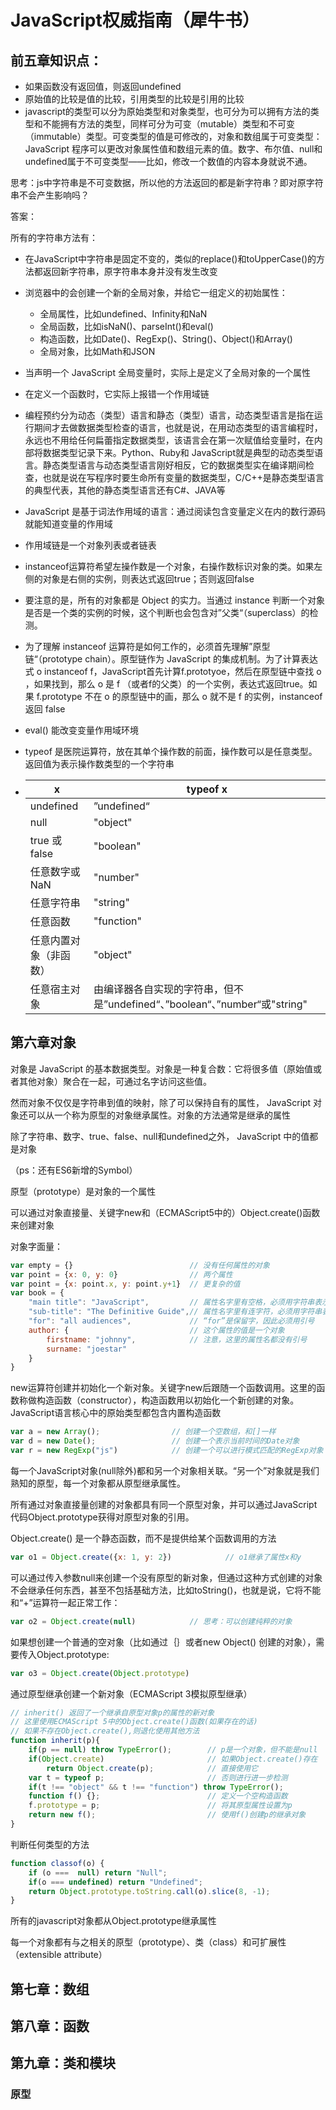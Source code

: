 # JavaScript权威指南（犀牛书）



## 前五章知识点：

- 如果函数没有返回值，则返回undefined
- 原始值的比较是值的比较，引用类型的比较是引用的比较
- javascript的类型可以分为原始类型和对象类型，也可分为可以拥有方法的类型和不能拥有方法的类型，同样可分为可变（mutable）类型和不可变（immutable）类型。可变类型的值是可修改的，对象和数组属于可变类型：JavaScript 程序可以更改对象属性值和数组元素的值。数字、布尔值、null和undefined属于不可变类型——比如，修改一个数值的内容本身就说不通。

思考：js中字符串是不可变数据，所以他的方法返回的都是新字符串？即对原字符串不会产生影响吗？

答案：

所有的字符串方法有：

- 在JavaScript中字符串是固定不变的，类似的replace()和toUpperCase()的方法都返回新字符串，原字符串本身并没有发生改变

- 浏览器中的会创建一个新的全局对象，并给它一组定义的初始属性：
  - 全局属性，比如undefined、Infinity和NaN
  - 全局函数，比如isNaN()、parseInt()和eval()
  - 构造函数，比如Date()、RegExp()、String()、Object()和Array()
  - 全局对象，比如Math和JSON
  
- 当声明一个 JavaScript 全局变量时，实际上是定义了全局对象的一个属性

- 在定义一个函数时，它实际上报错一个作用域链

- 编程预约分为动态（类型）语言和静态（类型）语言，动态类型语言是指在运行期间才去做数据类型检查的语言，也就是说，在用动态类型的语言编程时，永远也不用给任何扁蕾指定数据类型，该语言会在第一次赋值给变量时，在内部将数据类型记录下来。Python、Ruby和 JavaScript就是典型的动态类型语言。静态类型语言与动态类型语言刚好相反，它的数据类型实在编译期间检查，也就是说在写程序时要生命所有变量的数据类型，C/C++是静态类型语言的典型代表，其他的静态类型语言还有C#、JAVA等

- JavaScript 是基于词法作用域的语言：通过阅读包含变量定义在内的数行源码就能知道变量的作用域

- 作用域链是一个对象列表或者链表

- instanceof运算符希望左操作数是一个对象，右操作数标识对象的类。如果左侧的对象是右侧的实例，则表达式返回true；否则返回false

- 要注意的是，所有的对象都是 Object 的实力。当通过 instance 判断一个对象是否是一个类的实例的时候，这个判断也会包含对”父类“（superclass）的检测。

- 为了理解 instanceof 运算符是如何工作的，必须首先理解”原型链“（prototype chain）。原型链作为 JavaScript 的集成机制。为了计算表达式 o instanceof f，JavaScript首先计算f.prototyoe，然后在原型链中查找 o ，如果找到，那么 o 是 f （或者f的父类）的一个实例，表达式返回true。如果 f.prototype 不在 o 的原型链中的画，那么 o 就不是 f 的实例，instanceof 返回 false

- eval() 能改变变量作用域环境

- typeof 是医院运算符，放在其单个操作数的前面，操作数可以是任意类型。返回值为表示操作数类型的一个字符串

- | x                      | typeof x                                                     |
  | ---------------------- | ------------------------------------------------------------ |
  | undefined              | ”undefined“                                                  |
  | null                   | "object"                                                     |
  | true 或 false          | "boolean"                                                    |
  | 任意数字或NaN          | "number"                                                     |
  | 任意字符串             | "string"                                                     |
  | 任意函数               | "function"                                                   |
  | 任意内置对象（非函数） | "object"                                                     |
  | 任意宿主对象           | 由编译器各自实现的字符串，但不是”undefined“、”boolean“、”number“或"string" |

  

## 第六章对象

对象是 JavaScript 的基本数据类型。对象是一种复合数：它将很多值（原始值或者其他对象）聚合在一起，可通过名字访问这些值。

然而对象不仅仅是字符串到值的映射，除了可以保持自有的属性， JavaScript 对象还可以从一个称为原型的对象继承属性。对象的方法通常是继承的属性

除了字符串、数字、true、false、null和undefined之外， JavaScript 中的值都是对象

（ps：还有ES6新增的Symbol）

原型（prototype）是对象的一个属性

可以通过对象直接量、关键字new和（ECMAScript5中的）Object.create()函数来创建对象



对象字面量：

```javascript
var empty = {}							// 没有任何属性的对象
var point = {x: 0, y: 0}				// 两个属性
var point = {x: point.x, y: point.y+1}	// 更复杂的值
var book = {		
    "main title": "JavaScript",			// 属性名字里有空格，必须用字符串表示
    "sub-title": "The Definitive Guide",// 属性名字里有连字符，必须用字符串表示
    "for": "all audiences",				// “for”是保留字，因此必须用引号
    author: {							// 这个属性的值是一个对象
        firstname: "johnny",			// 注意，这里的属性名都没有引号
        surname: "joestar"
    }
}
```

new运算符创建并初始化一个新对象。关键字new后跟随一个函数调用。这里的函数称做构造函数（constructor），构造函数用以初始化一个新创建的对象。JavaScript语言核心中的原始类型都包含内置构造函数

```javascript
var a = new Array(); 				// 创建一个空数组，和[]一样
var d = new Date(); 				// 创建一个表示当前时间的Date对象
var r = new RegExp("js")			// 创建一个可以进行模式匹配的RegExp对象
```

每一个JavaScript对象(null除外)都和另一个对象相关联。“另一个”对象就是我们熟知的原型，每一个对象都从原型继承属性。

所有通过对象直接量创建的对象都具有同一个原型对象，并可以通过JavaScript代码Object.prototype获得对原型对象的引用。



Object.create() 是一个静态函数，而不是提供给某个函数调用的方法

```javascript
var o1 = Object.create({x: 1, y: 2}) 			// o1继承了属性x和y
```

可以通过传入参数null来创建一个没有原型的新对象，但通过这种方式创建的对象不会继承任何东西，甚至不包括基础方法，比如toString()，也就是说，它将不能和“+”运算符一起正常工作：

```javascript
var o2 = Object.create(null)			// 思考：可以创建纯粹的对象
```

如果想创建一个普通的空对象（比如通过｛｝或者new Object() 创建的对象），需要传入Object.prototype:

```javascript
var o3 = Object.create(Object.prototype)
```

通过原型继承创建一个新对象（ECMAScript 3模拟原型继承）

```javascript
// inherit() 返回了一个继承自原型对象p的属性的新对象
// 这里使用ECMAScript 5中的Object.create()函数(如果存在的话)
// 如果不存在Object.create(),则退化使用其他方法
function inherit(p){
    if(p == null) throw TypeError();		// p是一个对象，但不能是null
    if(Object.create) 						// 如果Object.create()存在
        return Object.create(p);			// 直接使用它
	var t = typeof p;						// 否则进行进一步检测
    if(t !== "object" && t !== "function") throw TypeError();
    function f() {};						// 定义一个空构造函数
    f.prototype = p;						// 将其原型属性设置为p
    return new f();							// 使用f()创建p的继承对象
}
```

判断任何类型的方法

```javascript
function classof(o) {
	if (o ===  null) return "Null";
	if(o === undefined) return "Undefined";
	return Object.prototype.toString.call(o).slice(8, -1);
}
```

所有的javascript对象都从Object.prototype继承属性



每一个对象都有与之相关的原型（prototype）、类（class）和可扩展性（extensible attribute）



## 第七章：数组





## 第八章：函数



## 第九章：类和模块



### 原型

























































